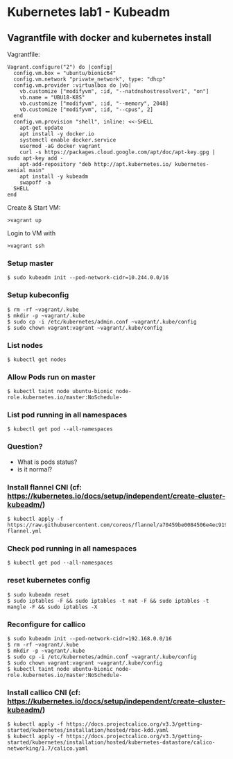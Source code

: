 # Kubernetes lab1 - Kubeadm

## Vagrantfile with docker and kubernetes install
Vagrantfile:
```
Vagrant.configure("2") do |config|
  config.vm.box = "ubuntu/bionic64"
  config.vm.network "private_network", type: "dhcp"
  config.vm.provider :virtualbox do |vb|
    vb.customize ["modifyvm", :id, "--natdnshostresolver1", "on"]
    vb.name = "UBU18-K8S"
    vb.customize ["modifyvm", :id, "--memory", 2048]
    vb.customize ["modifyvm", :id, "--cpus", 2]
  end
  config.vm.provision "shell", inline: <<-SHELL
    apt-get update
    apt install -y docker.io
    systemctl enable docker.service
    usermod -aG docker vagrant
    curl -s https://packages.cloud.google.com/apt/doc/apt-key.gpg | sudo apt-key add -
    apt-add-repository "deb http://apt.kubernetes.io/ kubernetes-xenial main"
    apt install -y kubeadm 
    swapoff -a
  SHELL
end
```

Create & Start VM:
```
>vagrant up
```

Login to VM with
```
>vagrant ssh
```

### Setup master
```
$ sudo kubeadm init --pod-network-cidr=10.244.0.0/16
```

### Setup kubeconfig
```
$ rm -rf ~vagrant/.kube
$ mkdir -p ~vagrant/.kube
$ sudo cp -i /etc/kubernetes/admin.conf ~vagrant/.kube/config
$ sudo chown vagrant:vagrant ~vagrant/.kube/config
```

### List nodes
```
$ kubectl get nodes
```

### Allow Pods run on master
```
$ kubectl taint node ubuntu-bionic node-role.kubernetes.io/master:NoSchedule-
```

### List pod running in all namespaces
```
$ kubectl get pod --all-namespaces
```

### Question?
- What is pods status?
- is it normal?

### Install flannel CNI (cf: https://kubernetes.io/docs/setup/independent/create-cluster-kubeadm/)
```
$ kubectl apply -f https://raw.githubusercontent.com/coreos/flannel/a70459be0084506e4ec919aa1c114638878db11b/Documentation/kube-flannel.yml
```

### Check pod running in all namespaces
```
$ kubectl get pod --all-namespaces
```

### reset kubernetes config
```
$ sudo kubeadm reset
$ sudo iptables -F && sudo iptables -t nat -F && sudo iptables -t mangle -F && sudo iptables -X
```

### Reconfigure for callico
```
$ sudo kubeadm init --pod-network-cidr=192.168.0.0/16
$ rm -rf ~vagrant/.kube
$ mkdir -p ~vagrant/.kube
$ sudo cp -i /etc/kubernetes/admin.conf ~vagrant/.kube/config
$ sudo chown vagrant:vagrant ~vagrant/.kube/config
$ kubectl taint node ubuntu-bionic node-role.kubernetes.io/master:NoSchedule-
```

### Install callico CNI (cf: https://kubernetes.io/docs/setup/independent/create-cluster-kubeadm/)
```
$ kubectl apply -f https://docs.projectcalico.org/v3.3/getting-started/kubernetes/installation/hosted/rbac-kdd.yaml
$ kubectl apply -f https://docs.projectcalico.org/v3.3/getting-started/kubernetes/installation/hosted/kubernetes-datastore/calico-networking/1.7/calico.yaml
```
